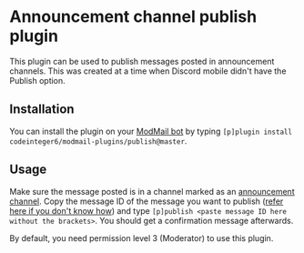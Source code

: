 # Announcement channel publish plugin
This plugin can be used to publish messages posted in announcement channels. This was created at a time when Discord mobile didn't have the Publish option.

## Installation
You can install the plugin on your [ModMail bot](https://github.com/kyb3r/modmail) by typing `[p]plugin install codeinteger6/modmail-plugins/publish@master`.

## Usage
Make sure the message posted is in a channel marked as an [announcement channel](https://support.discord.com/hc/en-us/articles/360032008192-Announcement-Channels-). Copy the message ID of the message you want to publish ([refer here if you don't know how](https://support.discord.com/hc/en-us/articles/206346498-Where-can-I-find-my-User-Server-Message-ID-)) and type `[p]publish <paste message ID here without the brackets>`. You should get a confirmation message afterwards.

By default, you need permission level 3 (Moderator) to use this plugin.
